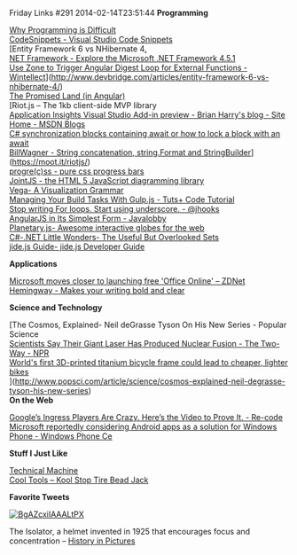 Friday Links #291
2014-02-14T23:51:44
**Programming**

[Why Programming is Difficult](http://joearms.github.io/2014/02/07/why-programming-is-difficult.html?utm_content=bufferd5109&utm_medium=social&utm_source=twitter.com&utm_campaign=buffer)  
[CodeSnippets - Visual Studio Code Snippets](http://visualstudiocodesnippets.com/)  
[Entity Framework 6 vs NHibernate 4[.  
NET Framework - Explore the Microsoft .NET Framework 4.5.1](http://msdn.microsoft.com/en-us/magazine/dn574802.aspx)  
[Use Zone to Trigger Angular Digest Loop for External Functions - Wintellect](http://www.wintellect.com/blogs/jlikness/use-zone-to-trigger-angular-digest-loop-for-external-functions-2)](http://www.devbridge.com/articles/entity-framework-6-vs-nhibernate-4/)  
[The Promised Land (in Angular)](http://www.slideshare.net/domenicdenicola/the-promised-land-in-angular?utm_source=ng-newsletter&utm_campaign=356fbe22fa-AngularJS_Newsletter_2_11_142_10_2014&utm_medium=email&utm_term=0_fa61364f13-356fbe22fa-88880093)  
[Riot.js – The 1kb client-side MVP library  
[Application Insights Visual Studio Add-in preview - Brian Harry's blog - Site Home - MSDN Blogs](http://blogs.msdn.com/b/bharry/archive/2014/02/06/application-insights-visual-studio-add-in-preview.aspx)  
[C# synchronization blocks containing await or how to lock a block with an await](http://sanjeev.dwivedi.net/?p=292)  
[BillWagner - String concatenation, string.Format and StringBuilder](http://thebillwagner.com/blog/string-concatenation-string.format-and-stringbuilder)](https://moot.it/riotjs/)  
[progre(c)ss - pure css progress bars](http://jh3y.github.io/progre-c-ss/?utm_source=html5weekly&utm_medium=email)  
[JointJS - the HTML 5 JavaScript diagramming library](http://www.jointjs.com/?utm_source=html5weekly&utm_medium=email)  
[Vega- A Visualization Grammar](http://trifacta.github.io/vega/?utm_source=html5weekly&utm_medium=email)  
[Managing Your Build Tasks With Gulp.js - Tuts+ Code Tutorial](http://code.tutsplus.com/tutorials/managing-your-build-tasks-with-gulpjs--net-36910?utm_source=feedburner&utm_medium=feed&utm_campaign=Feed%3A+nettuts+%28Tuts%2B+Web+Development%29)  
[Stop writing For loops. Start using underscore. - @jhooks](http://www.joelhooks.com/blog/2014/02/06/stop-writing-for-loops-start-using-underscorejs/)  
[AngularJS in Its Simplest Form - Javalobby](http://java.dzone.com/articles/angularjs-its-simplest-form)  
[Planetary.js- Awesome interactive globes for the web](http://planetaryjs.com/)  
[C#-.NET Little Wonders- The Useful But Overlooked Sets](http://geekswithblogs.net/BlackRabbitCoder/archive/2011/02/03/c.net-little-wonders-the-useful-but-overlooked-sets.aspx)  
[jide.js Guide- jide.js Developer Guide](http://js.jidesoft.com/)

**Applications**

[Microsoft moves closer to launching free 'Office Online' – ZDNet](http://www.zdnet.com/microsoft-moves-closer-to-launching-free-office-online-7000026151/#ftag=RSS14dc6a9)  
[Hemingway - Makes your writing bold and clear](http://www.hemingwayapp.com/)

**Science and Technology**

[The Cosmos, Explained- Neil deGrasse Tyson On His New Series - Popular Science  
[Scientists Say Their Giant Laser Has Produced Nuclear Fusion - The Two-Way - NPR](http://www.npr.org/blogs/thetwo-way/2014/02/12/275896094/scientists-say-their-giant-laser-has-produced-nuclear-fusion?ft=1&f=1019)  
[World's first 3D-printed titanium bicycle frame could lead to cheaper, lighter bikes](http://www.gizmag.com/3d-printed-titanium-bicycle-frame/30760/)  
](http://www.popsci.com/article/science/cosmos-explained-neil-degrasse-tyson-his-new-series)  
**On the Web**

[Google’s Ingress Players Are Crazy. Here’s the Video to Prove It. - Re-code](http://recode.net/2014/02/12/googles-ingress-players-are-crazy-er-i-mean-crazy-about-ingress-video/)  
[Microsoft reportedly considering Android apps as a solution for Windows Phone - Windows Phone Ce](http://www.wpcentral.com/microsoft-looking-android-apps-windows-phone)

**Stuff I Just Like**

[Technical Machine](http://tessel.io/)  
[Cool Tools – Kool Stop Tire Bead Jack](http://kk.org/cooltools/archives/14020)

**Favorite Tweets**

[![BgAZcxiIAAALtPX](http://az667460.vo.msecnd.net/cdn/images/blog/Windows-Live-Writer/Friday-Links-291_FFAC/BgAZcxiIAAALtPX_thumb.jpg)](http://az667460.vo.msecnd.net/cdn/images/blog/Windows-Live-Writer/Friday-Links-291_FFAC/BgAZcxiIAAALtPX_2.jpg)

The Isolator, a helmet invented in 1925 that encourages focus and concentration – [History in Pictures](https://twitter.com/HistoryInPics/status/432373546489483264)
